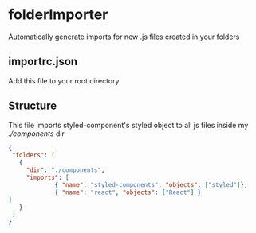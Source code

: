 # folderImporter
Automatically generate imports for new .js files created in your folders
## importrc.json
Add this file to your root directory
## Structure 
This file imports styled-component's styled object to all js files inside my *./components* dir
 ```json
{
  "folders": [
    {
      "dir": "./components",
      "imports": [
              { "name": "styled-components", "objects": ["styled"]},
              { "name": "react", "objects": ["React"] }
]
    }
  ]
}
```
